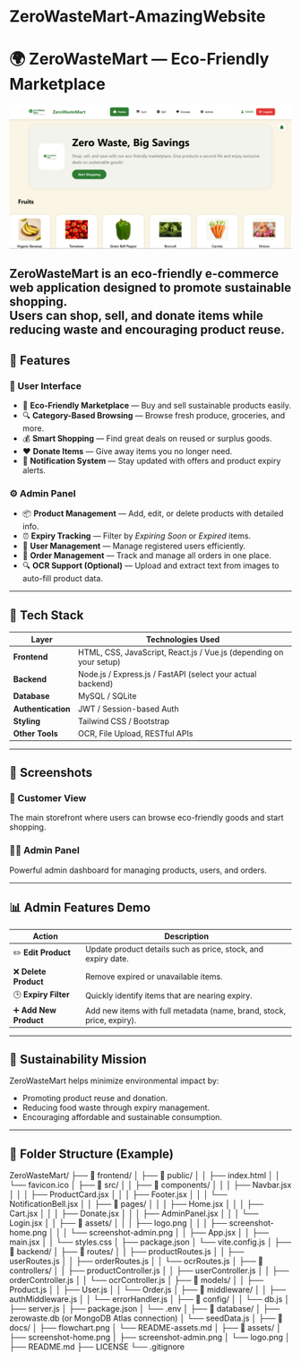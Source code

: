 # ZeroWasteMart-AmazingWebsite

# 🌍 ZeroWasteMart — Eco-Friendly Marketplace

![ZeroWasteMart Banner](website-pic.png)

**ZeroWasteMart** is an eco-friendly e-commerce web application designed to promote **sustainable shopping**.  
Users can **shop, sell, and donate** items while reducing waste and encouraging product reuse.
---
## 🚀 Features

### 🛒 User Interface
- 🌿 **Eco-Friendly Marketplace** — Buy and sell sustainable products easily.  
- 🔍 **Category-Based Browsing** — Browse fresh produce, groceries, and more.  
- 💰 **Smart Shopping** — Find great deals on reused or surplus goods.  
- ❤️ **Donate Items** — Give away items you no longer need.  
- 🔔 **Notification System** — Stay updated with offers and product expiry alerts.  

### ⚙️ Admin Panel
- 📦 **Product Management** — Add, edit, or delete products with detailed info.  
- ⏰ **Expiry Tracking** — Filter by *Expiring Soon* or *Expired* items.  
- 👥 **User Management** — Manage registered users efficiently.  
- 🧾 **Order Management** — Track and manage all orders in one place.  
- 🔍 **OCR Support (Optional)** — Upload and extract text from images to auto-fill product data.  

---

## 🧠 Tech Stack

| Layer | Technologies Used |
|-------|--------------------|
| **Frontend** | HTML, CSS, JavaScript, React.js / Vue.js (depending on your setup) |
| **Backend** | Node.js / Express.js / FastAPI (select your actual backend) |
| **Database** | MySQL / SQLite |
| **Authentication** | JWT / Session-based Auth |
| **Styling** | Tailwind CSS / Bootstrap |
| **Other Tools** | OCR, File Upload, RESTful APIs |

---

## 📸 Screenshots

### 🏬 Customer View
The main storefront where users can browse eco-friendly goods and start shopping.


### 🧑‍💼 Admin Panel
Powerful admin dashboard for managing products, users, and orders.

---

## 📊 Admin Features Demo

| Action | Description |
|--------|--------------|
| ✏️ **Edit Product** | Update product details such as price, stock, and expiry date. |
| ❌ **Delete Product** | Remove expired or unavailable items. |
| 🕒 **Expiry Filter** | Quickly identify items that are nearing expiry. |
| ➕ **Add New Product** | Add new items with full metadata (name, brand, stock, price, expiry). |

---

## 🌱 Sustainability Mission
ZeroWasteMart helps minimize environmental impact by:
- Promoting product reuse and donation.
- Reducing food waste through expiry management.
- Encouraging affordable and sustainable consumption.

---

## 🧩 Folder Structure (Example)

ZeroWasteMart/
├── 📁 frontend/
│   ├── 📁 public/
│   │   ├── index.html
│   │   └── favicon.ico
│   ├── 📁 src/
│   │   ├── 📁 components/
│   │   │   ├── Navbar.jsx
│   │   │   ├── ProductCard.jsx
│   │   │   ├── Footer.jsx
│   │   │   └── NotificationBell.jsx
│   │   ├── 📁 pages/
│   │   │   ├── Home.jsx
│   │   │   ├── Cart.jsx
│   │   │   ├── Donate.jsx
│   │   │   ├── AdminPanel.jsx
│   │   │   └── Login.jsx
│   │   ├── 📁 assets/
│   │   │   ├── logo.png
│   │   │   ├── screenshot-home.png
│   │   │   └── screenshot-admin.png
│   │   ├── App.jsx
│   │   ├── main.jsx
│   │   └── styles.css
│   ├── package.json
│   └── vite.config.js
│
├── 📁 backend/
│   ├── 📁 routes/
│   │   ├── productRoutes.js
│   │   ├── userRoutes.js
│   │   ├── orderRoutes.js
│   │   └── ocrRoutes.js
│   ├── 📁 controllers/
│   │   ├── productController.js
│   │   ├── userController.js
│   │   ├── orderController.js
│   │   └── ocrController.js
│   ├── 📁 models/
│   │   ├── Product.js
│   │   ├── User.js
│   │   └── Order.js
│   ├── 📁 middleware/
│   │   ├── authMiddleware.js
│   │   └── errorHandler.js
│   ├── 📁 config/
│   │   └── db.js
│   ├── server.js
│   ├── package.json
│   └── .env
│
├── 📁 database/
│   ├── zerowaste.db (or MongoDB Atlas connection)
│   └── seedData.js
│
├── 📁 docs/
│   ├── flowchart.png
│   └── README-assets.md
│
├── 📁 assets/
│   ├── screenshot-home.png
│   ├── screenshot-admin.png
│   └── logo.png
│
├── README.md
├── LICENSE
└── .gitignore
